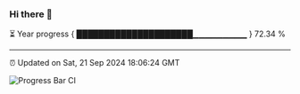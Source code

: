 ### Hi there 👋

⏳ Year progress { █████████████████████▁▁▁▁▁▁▁▁▁ } 72.34 %

---

⏰ Updated on Sat, 21 Sep 2024 18:06:24 GMT

![Progress Bar CI](https://github.com/EinsPommes/EinsPommes/blob/main/.github/workflows/main.yml)
